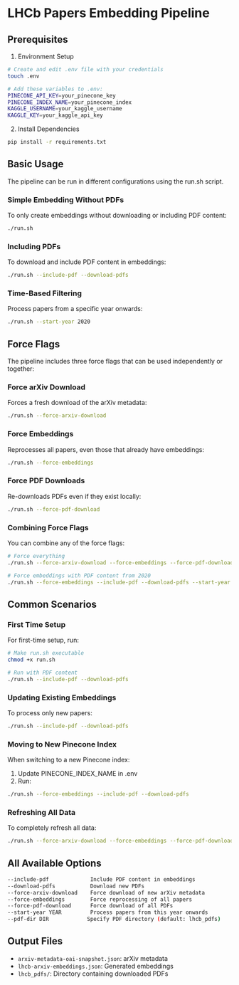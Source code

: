 # LHCb Papers Embedding Pipeline

## Prerequisites

1. Environment Setup
```bash
# Create and edit .env file with your credentials
touch .env

# Add these variables to .env:
PINECONE_API_KEY=your_pinecone_key
PINECONE_INDEX_NAME=your_pinecone_index
KAGGLE_USERNAME=your_kaggle_username
KAGGLE_KEY=your_kaggle_api_key
```

2. Install Dependencies
```bash
pip install -r requirements.txt
```

## Basic Usage

The pipeline can be run in different configurations using the run.sh script.

### Simple Embedding Without PDFs
To only create embeddings without downloading or including PDF content:
```bash
./run.sh
```

### Including PDFs
To download and include PDF content in embeddings:
```bash
./run.sh --include-pdf --download-pdfs
```

### Time-Based Filtering
Process papers from a specific year onwards:
```bash
./run.sh --start-year 2020
```

## Force Flags

The pipeline includes three force flags that can be used independently or together:

### Force arXiv Download
Forces a fresh download of the arXiv metadata:
```bash
./run.sh --force-arxiv-download
```

### Force Embeddings
Reprocesses all papers, even those that already have embeddings:
```bash
./run.sh --force-embeddings
```

### Force PDF Downloads
Re-downloads PDFs even if they exist locally:
```bash
./run.sh --force-pdf-download
```

### Combining Force Flags
You can combine any of the force flags:
```bash
# Force everything
./run.sh --force-arxiv-download --force-embeddings --force-pdf-download --include-pdf --download-pdfs

# Force embeddings with PDF content from 2020
./run.sh --force-embeddings --include-pdf --download-pdfs --start-year 2020
```

## Common Scenarios

### First Time Setup
For first-time setup, run:
```bash
# Make run.sh executable
chmod +x run.sh

# Run with PDF content
./run.sh --include-pdf --download-pdfs
```

### Updating Existing Embeddings
To process only new papers:
```bash
./run.sh --include-pdf --download-pdfs
```

### Moving to New Pinecone Index
When switching to a new Pinecone index:
1. Update PINECONE_INDEX_NAME in .env
2. Run:
```bash
./run.sh --force-embeddings --include-pdf --download-pdfs
```

### Refreshing All Data
To completely refresh all data:
```bash
./run.sh --force-arxiv-download --force-embeddings --force-pdf-download --include-pdf --download-pdfs
```

## All Available Options

```bash
--include-pdf             Include PDF content in embeddings
--download-pdfs           Download new PDFs
--force-arxiv-download    Force download of new arXiv metadata
--force-embeddings        Force reprocessing of all papers
--force-pdf-download      Force download of all PDFs
--start-year YEAR         Process papers from this year onwards
--pdf-dir DIR            Specify PDF directory (default: lhcb_pdfs)
```

## Output Files

- `arxiv-metadata-oai-snapshot.json`: arXiv metadata
- `lhcb-arxiv-embeddings.json`: Generated embeddings
- `lhcb_pdfs/`: Directory containing downloaded PDFs
